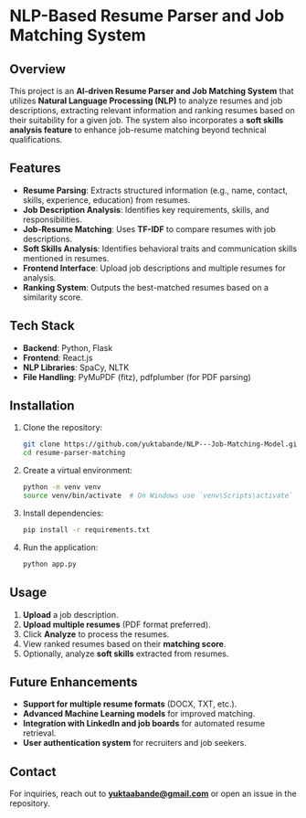 # NLP-Based Resume Parser and Job Matching System

## Overview
This project is an **AI-driven Resume Parser and Job Matching System** that utilizes **Natural Language Processing (NLP)** to analyze resumes and job descriptions, extracting relevant information and ranking resumes based on their suitability for a given job. The system also incorporates a **soft skills analysis feature** to enhance job-resume matching beyond technical qualifications.

## Features
- **Resume Parsing**: Extracts structured information (e.g., name, contact, skills, experience, education) from resumes.
- **Job Description Analysis**: Identifies key requirements, skills, and responsibilities.
- **Job-Resume Matching**: Uses **TF-IDF** to compare resumes with job descriptions.
- **Soft Skills Analysis**: Identifies behavioral traits and communication skills mentioned in resumes.
- **Frontend Interface**: Upload job descriptions and multiple resumes for analysis.
- **Ranking System**: Outputs the best-matched resumes based on a similarity score.

## Tech Stack
- **Backend**: Python, Flask
- **Frontend**: React.js 
- **NLP Libraries**: SpaCy, NLTK
- **File Handling**: PyMuPDF (fitz), pdfplumber (for PDF parsing)

## Installation
1. Clone the repository:
   ```bash
   git clone https://github.com/yuktabande/NLP---Job-Matching-Model.git
   cd resume-parser-matching
   ```
2. Create a virtual environment:
   ```bash
   python -m venv venv
   source venv/bin/activate  # On Windows use `venv\Scripts\activate`
   ```
3. Install dependencies:
   ```bash
   pip install -r requirements.txt
   ```
4. Run the application:
   ```bash
   python app.py
   ```

## Usage
1. **Upload** a job description.
2. **Upload multiple resumes** (PDF format preferred).
3. Click **Analyze** to process the resumes.
4. View ranked resumes based on their **matching score**.
5. Optionally, analyze **soft skills** extracted from resumes.

## Future Enhancements
- **Support for multiple resume formats** (DOCX, TXT, etc.).
- **Advanced Machine Learning models** for improved matching.
- **Integration with LinkedIn and job boards** for automated resume retrieval.
- **User authentication system** for recruiters and job seekers.

## Contact
For inquiries, reach out to **yuktaabande@gmail.com** or open an issue in the repository.


